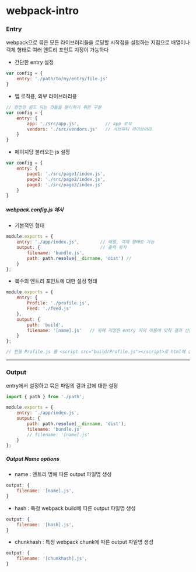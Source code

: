 # webpack-intro

### Entry


webpack으로 묶은 모든 라이브러리들을 로딩할 시작점을 설정하는 지점으로 배열이나 객체 형태로 여러 엔트리 포인트 지정이 가능하다

- 간단한 entry 설정

```javascript
var config = {
    entry: './path/to/my/entry/file.js'
}
```

- 앱 로직용, 외부 라이브러리용

```javascript
// 한번만 빌드 되는 것들을 분리하기 위한 구분
var config = {
    entry: {
        app: './src/app.js',          // app 로직
        vendors: './src/vendors.js'   // 서브파티 라이브러리
    }
}
```

- 페이지당 불러오는 js 설정

```javascript
var config = {
    entry: {
        page1: './src/page1/index.js',
        page2: './src/page2/index.js',
        page3: './src/page3/index.js'
    }
}
```

##### webpack.config.js 예시

- 기본적인 형태

```javascript
module.exports = {
    entry: './app/index.js',        // 배열, 객체 형태도 가능
    output: {                       // 출력 위치
        filename: 'bundle.js',
        path: path.resolve(__dirname, 'dist') // 
    }
};
```

- 복수의 엔트리 포인트에 대한 설정 형태

```javascript
module.exports = {
    entry: {
        Profile: './profile.js',
        Feed: './feed.js'
    }, 
    output: {                       
        path: 'build',
        filename: '[name].js'   // 위에 지정한 entry 키의 이름에 맞춰 결과 산출
    }
};

// 번들 Profile.js 를 <script src="build/Profile.js"></script>로 html에 삽입
```
 
---
### Output

entry에서 설정하고 묶은 파일의 결과 값에 대한 설정

```javascript
import { path } from './path';

module.exports = {
    entry: './app/index.js',        
    output: {
        path: path.resolve(__dirname, 'dist'),                       
        filename: 'bundle.js'
        // filename: '[name].js'
    }
};
```
 
##### Output Name options

- name : 엔트리 명에 따른 output 파일명 생성

```javascript
output: { 
    filename: '[name].js',
}
```

- hash : 특정 webpack build에 따른 output 파일명 생성

```javascript
output: { 
    filename: '[hash].js',
}
```

- chunkhash : 특정 webpack chunk에 따른 output 파일명 생성

```javascript
output: { 
    filename: '[chunkhash].js',
}
```




